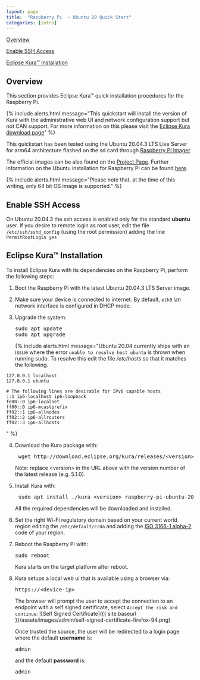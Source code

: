 ```yaml
---
layout: page
title:  "Raspberry Pi  - Ubuntu 20 Quick Start"
categories: [intro]
---
```


[Overview](#overview)

[Enable SSH Access](#enable-ssh-access)

[Eclipse Kura&trade; Installation](#eclipse-kura-installation)

## Overview

This section provides Eclipse Kura&trade; quick installation procedures for the
Raspberry Pi.

{% include alerts.html message="This quickstart will install the version of Kura with the administrative web UI and network configuration support but not CAN support. For more information on this please visit the [Eclipse Kura download page](https://www.eclipse.org/kura/downloads.php)" %}

This quickstart has been tested using the Ubuntu 20.04.3 LTS Live Server for arm64 architecture flashed on the sd card through [Raspberry Pi Imager](https://www.raspberrypi.com/software/)

The official images can be also found on the [Project Page](https://ubuntu.com/download/raspberry-pi). Further information on the Ubuntu installation for Raspberry Pi can be found [here](https://ubuntu.com/tutorials/how-to-install-ubuntu-on-your-raspberry-pi).

{% include alerts.html message="Please note that, at the time of this writing, only 64 bit OS image is supported." %}

## Enable SSH Access

On Ubuntu 20.04.3 the ssh access is enabled only for the standard **ubuntu** user. If you desire to remote login as root user, edit the file `/etc/ssh/sshd_config` (using the root permission) adding the line `PermitRootLogin yes`

## Eclipse Kura&trade; Installation

To install Eclipse Kura with its dependencies on the Raspberry Pi, perform the
following steps:

1. Boot the Raspberry Pi with the latest Ubuntu 20.04.3 LTS Server image.

2. Make sure your device is connected to internet. By default, `eth0` lan network interface is configured in DHCP mode.

3. Upgrade the system:

   <pre>
   sudo apt update
   sudo apt upgrade
   </pre>
   
   {% include alerts.html message="Ubuntu 20.04 currently ships with an issue where the error ```unable to resolve host ubuntu``` is thrown when running sudo. To resolve this edit the file */etc/hosts* so that it matches the following.
```
127.0.0.1 localhost
127.0.0.1 ubuntu

# The following lines are desirable for IPv6 capable hosts
::1 ip6-localhost ip6-loopback
fe00::0 ip6-localnet
ff00::0 ip6-mcastprefix
ff02::1 ip6-allnodes
ff02::2 ip6-allrouters
ff02::3 ip6-allhosts
```
" %}

4. Download the Kura package with:

    <pre> wget http://download.eclipse.org/kura/releases/&lt;version&gt;/kura_&lt;version&gt;_raspberry-pi-ubuntu-20_installer.deb</pre>

    Note: replace \<version\> in the URL above with the version number of the latest release (e.g. 5.1.0).

5. Install Kura with:

    <pre> sudo apt install ./kura_&lt;version&gt;_raspberry-pi-ubuntu-20_installer.deb</pre>

    All the required dependencies will be downloaded and installed.

6. Set the right Wi-Fi regulatory domain based on your current world region editing the `/etc/default/crda` and adding the [ISO 3166-1 alpha-2](https://it.wikipedia.org/wiki/ISO_3166-1_alpha-2) code of your region.

7. Reboot the Raspberry Pi with:

    <pre>sudo reboot</pre>

    Kura starts on the target platform after reboot.

8. Kura setups a local web ui that is available using a browser via:

     <pre>https://&lt;device-ip&gt;</pre>

     The browser will prompt the user to accept the connection to an endpoint with a self signed certificate, select `Accept the risk and continue`:
     ![Self Signed Certificate]({{ site.baseurl }}/assets/images/admin/self-signed-certificate-firefox-94.png)

     Once trusted the source, the user will be redirected to a login page where the default **username** is:

     <pre>admin</pre>

     and the default **password** is:

     <pre>admin</pre>
